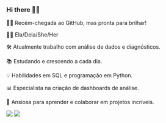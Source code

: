 ### Hi there 👋🏾

👩‍💻 Recém-chegada ao GitHub, mas pronta para brilhar!

👩🏾 Ela/Dela/She/Her

🛠️ Atualmente trabalho com análise de dados e diagnósticos.

📚 Estudando e crescendo a cada dia.

💡 Habilidades em SQL e programação em Python.

📊 Especialista na criação de dashboards de análise.

🌟 Ansiosa para aprender e colaborar em projetos incríveis.

<div> 
   <a href = "mailto:giovannaap.pradosalgado@gmail.com"><img src="https://img.shields.io/badge/-Gmail-%23333?style=for-the-badge&logo=gmail&logoColor=white" target="_blank"></a>
  <a href="https://www.linkedin.com/in/giovannapradosalgado/" target="_blank"><img src="https://img.shields.io/badge/-LinkedIn-%230077B5?style=for-the-badge&logo=linkedin&logoColor=white" target="_blank"></a> 
</div>
